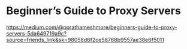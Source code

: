 # Beginner’s Guide to Proxy Servers

https://medium.com/@pprathameshmore/beginners-guide-to-proxy-servers-5da649719a9c?source=friends_link&sk=98058d6f2ce58768b9557ae38e6f5011